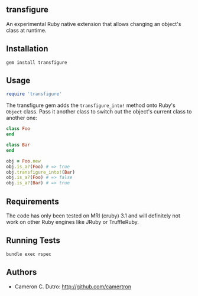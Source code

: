 ## transfigure

An experimental Ruby native extension that allows changing an object's class at runtime.

## Installation

`gem install transfigure`

## Usage

```ruby
require 'transfigure'
```

The transfigure gem adds the `transfigure_into!` method onto Ruby's `Object` class. Pass it another class to switch out the object's current class to another one:

```ruby
class Foo
end

class Bar
end

obj = Foo.new
obj.is_a?(Foo) # => true
obj.transfigure_into!(Bar)
obj.is_a?(Foo) # => false
obj.is_a?(Bar) # => true
```

## Requirements

The code has only been tested on MRI (cruby) 3.1 and will definitely not work on other Ruby engines like JRuby or TruffleRuby.

## Running Tests

`bundle exec rspec`

## Authors

* Cameron C. Dutro: http://github.com/camertron
